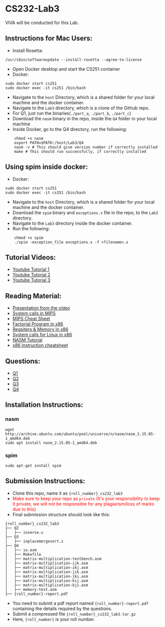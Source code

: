 # CS232-Lab3

VIVA will be conducted for this Lab.

## Instructions for Mac Users:
* Install Rosetta:
```
/usr/sbin/softwareupdate --install-rosetta --agree-to-license
```
* Open Docker desktop and start the CS251 container
* Docker:
``` 
sudo docker start cs251
sudo docker exec -it cs251 /bin/bash
```
* Navigate to the `host` Directory, which is a shared folder for your local machine and the docker container.
* Navigate to the `Lab3` directory, which is a clone of the Github repo.
* For Q1, just run the binaries(`./part_a`, `./part_b`, `./part_c`)
* Download the `nasm` binary in the repo, inside the `Q4` folder in your local machine
* Inside Docker, go to the Q4 directory, run the following:
```
    chmod +x nasm
    export PATH=$PATH:/host/Lab3/Q4
    nasm -v # This should give version number if correctly installed
    make # This should run successfully, if correctly installed
```

## Using spim inside docker: 
* Docker:
``` 
sudo docker start cs251
sudo docker exec -it cs251 /bin/bash
```
* Navigate to the `host` Directory, which is a shared folder for your local machine and the docker container.
* Download the `spim` binary and `exceptions.s` file in the repo, to the `Lab3` directory.
* Navigate to the `Lab3` directory inside the docker container.
* Run the following:
```
    chmod +x spim
    ./spim -exception_file exceptions.s -f <filename>.s
```

## Tutorial Videos:
* [Youtube Tutorial 1](https://www.youtube.com/watch?v=tzkwW2SXWmQ)
* [Youtube Tutorial 2](https://www.youtube.com/watch?v=9sumRfIgaHs)
* [Youtube Tutorial 3](https://www.youtube.com/watch?v=9if9kS92Ha8)

## Reading Material:
* [Presentation from the video](https://docs.google.com/presentation/d/16KDDNamMbnK1UpsAikwRhXRHEFm2Guj8dgiY6tPH8Kk/edit?usp=sharing)
* [System calls in MIPS](https://courses.missouristate.edu/kenvollmar/mars/help/syscallhelp.html)
* [MIPS Cheat Sheet](https://inst.eecs.berkeley.edu/~cs61c/resources/MIPS_Green_Sheet.pdf)
* [Factorial Program in x86](https://abnerrjo.github.io/blog/2016/02/21/factorial-function-in-assembly/)
* [Regsiters & Memory in x86](https://en.wikibooks.org/wiki/X86_Assembly/X86_Architecture)
* [System calls for Linux in x86](https://blog.rchapman.org/posts/Linux_System_Call_Table_for_x86_64/)
* [NASM Tutorial](https://cs.lmu.edu/~ray/notes/nasmtutorial/)
* [x86 Instruction cheatsheet](https://www.felixcloutier.com/x86/)

## Questions:
* [Q1](Q1/README.md)
* [Q2](Q2/README.md)
* [Q3](Q3/README.md)
* [Q4](Q4/README.md)

## Installation Instructions:

### nasm
```
wget http://archive.ubuntu.com/ubuntu/pool/universe/n/nasm/nasm_2.15.05-1_amd64.deb
sudo apt install nasm_2.15.05-1_amd64.deb
```

### spim
```
sudo apt-get install spim
```

## Submission Instructions:
* Clone this repo, name it as `{roll_number}_cs232_lab3`
* <span style="color:red">Make sure to keep your repo as `private` (It's your responsibility to keep it private, we will not be responsible for any plagiarism/loss of marks due to this)</span>
* Final submission structure should look like this:
```
{roll_number}_cs232_lab3
├── Q2
│   ├── inverse.s
├── Q3
│   ├── inplacemergesort.s
├── Q4
│   ├── io.asm
│   ├── Makefile
│   ├── matrix-multiplication-testbench.asm
│   ├── matrix-multiplication-ijk.asm
│   ├── matrix-multiplication-ikj.asm
│   ├── matrix-multiplication-jik.asm
│   ├── matrix-multiplication-jki.asm
│   ├── matrix-multiplication-kij.asm
│   ├── matrix-multiplication-kji.asm
│   ├── memory-test.asm
├── {roll_number}-report.pdf
```
* You need to submit a pdf report named `{roll_number}-report.pdf` containing the details required by the questions.
* Submit a compressed file `{roll_number}_cs232_lab3.tar.gz`
* Here, `{roll_number}` is your roll number.
